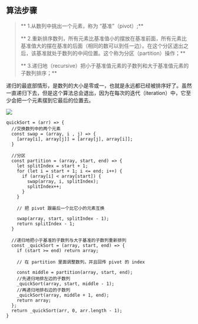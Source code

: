 ## 算法步骤

> **  1.从数列中挑出一个元素，称为 “基准”（pivot）;**
>
> **  2.重新排序数列，所有元素比基准值小的摆放在基准前面，所有元素比基准值大的摆在基准的后面（相同的数可以到任一边）。在这个分区退出之后，该基准就处于数列的中间位置。这个称为分区（partition）操作；**
>
> **  3.递归地（recursive）把小于基准值元素的子数列和大于基准值元素的子数列排序；**

递归的最底部情形，是数列的大小是零或一，也就是永远都已经被排序好了。虽然一直递归下去，但是这个算法总会退出，因为在每次的迭代（iteration）中，它至少会把一个元素摆到它最后的位置去。

![](https://raw.githubusercontent.com/hustcc/JS-Sorting-Algorithm/master/res/quickSort.gif)



```
quickSort = (arr) => {
  //交换数列中的两个元素
  const swap = (array, i , j) => {
    [array[i], array[j]] = [array[j], array[i]];
  }
  
  //分区
  const partition = (array, start, end) => {
    let splitIndex = start + 1;
    for (let i = start + 1; i <= end; i++) {
      if (array[i] < array[start]) {
        swap(array, i, splitIndex);
        splitIndex++;
      }
    }
  
    // 把 pivot 跟最后一个比它小的元素互换

    swap(array, start, splitIndex - 1);
    return splitIndex - 1;
  }
  
  //递归地把小于基准的子数列与大于基准的子数列重新排列
  const _quickSort = (array, start, end) => {
    if (start >= end) return array;
  
    // 在 partition 里面调整数列，并且回传 pivot 的 index

    const middle = partition(array, start, end);
    //先递归地排左边的子数列
    _quickSort(array, start, middle - 1);
    //再递归地排右边的子数列
    _quickSort(array, middle + 1, end);
    return array;
  };
  return _quickSort(arr, 0, arr.length - 1);
}
```



